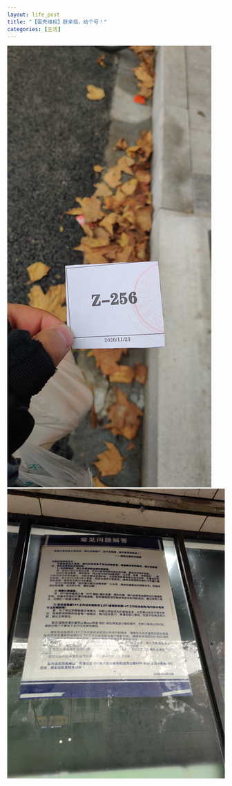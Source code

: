 ```yaml
---
layout: life_post
title: "【蛋壳维权】朕亲临，给个号！"
categories: [生活]
---
```


![wx_camera_1605923986455](https://raw.githubusercontent.com/petterobam/picture-bucket/main/vs-code/upload/imgs/wx_camera_1605923986455.jpg)
![IMG_20201121_101047](https://raw.githubusercontent.com/petterobam/picture-bucket/main/vs-code/upload/imgs/IMG_20201121_101047.jpg)
